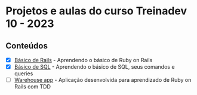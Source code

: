 # Projetos e aulas do curso Treinadev 10 - 2023

## Conteúdos
- [x] [Básico de Rails](https://github.com/luanc202/treinadev-projetos-aulas/tree/main/Rails-Basic) - Aprendendo o básico de Ruby on Rails
- [x] [Básico de SQL](https://github.com/luanc202/treinadev-projetos-aulas/tree/main/SQL-aulas) - Aprendendo o básico de SQL, seus comandos e queries
- [ ] [Warehouse app](https://github.com/luanc202/treinadev-projetos-aulas/tree/main/Warehouse_app) - Aplicação desenvolvida para aprendizado de Ruby on Rails com TDD